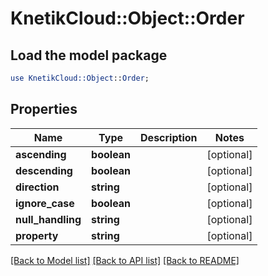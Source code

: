 # KnetikCloud::Object::Order

## Load the model package
```perl
use KnetikCloud::Object::Order;
```

## Properties
Name | Type | Description | Notes
------------ | ------------- | ------------- | -------------
**ascending** | **boolean** |  | [optional] 
**descending** | **boolean** |  | [optional] 
**direction** | **string** |  | [optional] 
**ignore_case** | **boolean** |  | [optional] 
**null_handling** | **string** |  | [optional] 
**property** | **string** |  | [optional] 

[[Back to Model list]](../README.md#documentation-for-models) [[Back to API list]](../README.md#documentation-for-api-endpoints) [[Back to README]](../README.md)


